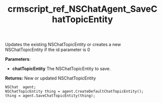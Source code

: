 ﻿---
title: crmscript_ref_NSChatAgent_SaveChatTopicEntity
description: NSChatTopicEntity SaveChatTopicEntity(NSChatTopicEntity chatTopicEntity);
intellisense: NSChatAgent.SaveChatTopicEntity
keywords: NSChatAgent,SaveChatTopicEntity
so.topic: reference
---
	  
Updates the existing NSChatTopicEntity or creates a new NSChatTopicEntity if the id parameter is 0
	  
**Parameters**:
 - **chatTopicEntity** The NSChatTopicEntity to save.

**Returns:** New or updated NSChatTopicEntity

```crmscript
NSChat  agent;
NSChatTopicEntity thing = agent.CreateDefaultChatTopicEntity();
thing = agent.SaveChatTopicEntity(thing);
```

